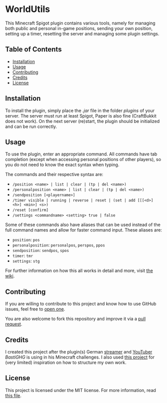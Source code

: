 # WorldUtils

This Minecraft Spigot plugin contains various tools, namely for managing both public and personal in-game positions,
sending your own position, setting up a timer, resetting the server and managing some plugin settings.

## Table of Contents

- [Installation](#installation)
- [Usage](#usage)
- [Contributing](#contributing)
- [Credits](#credits)
- [License](#license)

## Installation

To install the plugin, simply place the *.jar* file in the folder *plugins* of your server. The server must run at least
Spigot, Paper is also fine (CraftBukkit does not work). On the next server (re)start, the plugin should be initialized
and can be run correctly.

## Usage

To use the plugin, enter an appropriate command. All commands have tab completion (except when accessing personal
positions of other players), so you do not need to know the exact syntax when typing.

The commands and their respective syntax are:

- ```/position <name> | list | clear | (tp | del <name>)```
- ```/personalposition <name> | list | clear | (tp | del <name>)```
- ```/sendposition [<playername>]```
- ```/timer visible | running | reverse | reset | (set | add [[[<d>] <h>] <min>] <s>)```
- ```/reset [confirm]```
- ```/settings <commandname> <setting> true | false```

Some of these commands also have aliases that can be used instead of the full command names and allow for faster command
input. These aliases are:

- ```position```: ```pos```
- ```personalposition```: ```personalpos```, ```perspos```, ```ppos```
- ```sendposition```: ```sendpos```, ```spos```
- ```timer```: ```tmr```
- ```settings```: ```stg```

For further information on how this all works in detail and more,
visit [the wiki](https://github.com/flopsif/world-utils/wiki).

## Contributing

If you are willing to contribute to this project and know how to use GitHub issues, feel free
to [open one](https://github.com/flopsif/world-utils/issues/new/choose).

You are also welcome to fork this repository and improve it via
a [pull request](https://github.com/flopsif/world-utils/compare).

## Credits

I created this project after the plugin(s) German [streamer](https://www.twitch.tv/BastiGHG)
and [YouTuber](https://www.youtube.com/user/kompetenzGHG) *BastiGHG* is using in his Minecraft challenges. I also
used [this project](https://github.com/IlluminatiDreieck/Challenges) for (very limited) inspiration on how to structure
my own work.

## License

This project is licensed under the MIT license. For more information, read [this file](LICENSE.md).
